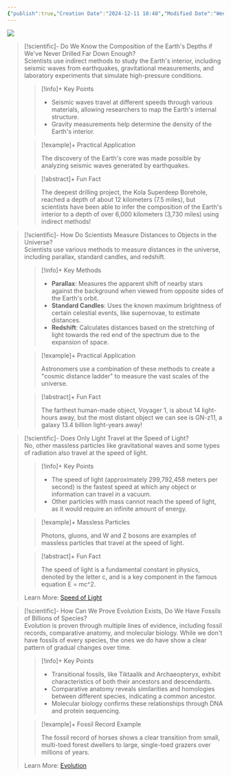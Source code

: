 ```yaml
---
{"publish":true,"Creation Date":"2024-12-11 18:48","Modified Date":"Wednesday 11th December 2024 18:48:45","PassFrontmatter":true}
---
```



![](https://i.imgur.com/ddzUZrc.png)

> [!scientific]- Do We Know the Composition of the Earth's Depths if We've Never Drilled Far Down Enough?  
> Scientists use indirect methods to study the Earth's interior, including seismic waves from earthquakes, gravitational measurements, and laboratory experiments that simulate high-pressure conditions.  
> 
> > [!info]+ Key Points  
> >  
> > - Seismic waves travel at different speeds through various materials, allowing researchers to map the Earth's internal structure.  
> > - Gravity measurements help determine the density of the Earth's interior.  
> 
> > [!example]+ Practical Application  
> >  
> > The discovery of the Earth's core was made possible by analyzing seismic waves generated by earthquakes.  
> 
> > [!abstract]+ Fun Fact  
> >  
> > The deepest drilling project, the Kola Superdeep Borehole, reached a depth of about 12 kilometers (7.5 miles), but scientists have been able to infer the composition of the Earth's interior to a depth of over 6,000 kilometers (3,730 miles) using indirect methods!  

> [!scientific]- How Do Scientists Measure Distances to Objects in the Universe?  
> Scientists use various methods to measure distances in the universe, including parallax, standard candles, and redshift.  
> 
> > [!info]+ Key Methods  
> >  
> > - **Parallax**: Measures the apparent shift of nearby stars against the background when viewed from opposite sides of the Earth's orbit.  
> > - **Standard Candles**: Uses the known maximum brightness of certain celestial events, like supernovae, to estimate distances.  
> > - **Redshift**: Calculates distances based on the stretching of light towards the red end of the spectrum due to the expansion of space.  
> 
> > [!example]+ Practical Application  
> >  
> > Astronomers use a combination of these methods to create a "cosmic distance ladder" to measure the vast scales of the universe.  
> 
> > [!abstract]+ Fun Fact  
> >  
> > The farthest human-made object, Voyager 1, is about 14 light-hours away, but the most distant object we can see is GN-z11, a galaxy 13.4 billion light-years away!  

> [!scientific]- Does Only Light Travel at the Speed of Light?  
> No, other massless particles like gravitational waves and some types of radiation also travel at the speed of light.  
> 
> > [!info]+ Key Points  
> >  
> > - The speed of light (approximately 299,792,458 meters per second) is the fastest speed at which any object or information can travel in a vacuum.  
> > - Other particles with mass cannot reach the speed of light, as it would require an infinite amount of energy.  
> 
> > [!example]+ Massless Particles    
> > 
> > Photons, gluons, and W and Z bosons are examples of massless particles that travel at the speed of light.  
> 
> > [!abstract]+ Fun Fact  
> > 
> > The speed of light is a fundamental constant in physics, denoted by the letter c, and is a key component in the famous equation E = mc^2.  
> 
> Learn More: [Speed of Light](https://en.wikipedia.org/wiki/Speed_of_light)  

> [!scientific]- How Can We Prove Evolution Exists, Do We Have Fossils of Billions of Species?  
> Evolution is proven through multiple lines of evidence, including fossil records, comparative anatomy, and molecular biology. While we don't have fossils of every species, the ones we do have show a clear pattern of gradual changes over time.  
> 
> > [!info]+ Key Points  
> >  
> > - Transitional fossils, like Tiktaalik and Archaeopteryx, exhibit characteristics of both their ancestors and descendants.  
> > - Comparative anatomy reveals similarities and homologies between different species, indicating a common ancestor.  
> > - Molecular biology confirms these relationships through DNA and protein sequencing.  
> 
> > [!example]+ Fossil Record Example  
> >  
> > The fossil record of horses shows a clear transition from small, multi-toed forest dwellers to large, single-toed grazers over millions of years.  
> 
> Learn More: [Evolution](https://en.wikipedia.org/wiki/Evolution)  

